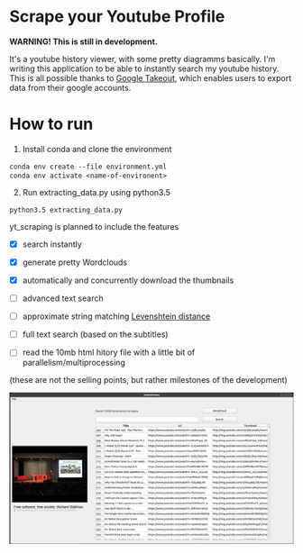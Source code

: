 # Scrape your Youtube Profile
**WARNING! This is still in development.**



It's a youtube history viewer, with some pretty diagramms basically. 
I'm writing this application to be able to instantly search my youtube history. 
This is all possible thanks to [Google Takeout](https://takeout.google.com/settings/takeout), which enables users to export data from their google accounts. 

# How to run
1. Install conda and clone the environment 
```
conda env create --file environment.yml
conda env activate <name-of-environent>

```
2. Run extracting_data.py using python3.5
```
python3.5 extracting_data.py
```


yt_scraping is planned to include the features
- [x] search instantly
- [x] generate pretty Wordclouds
- [x] automatically and concurrently download the thumbnails
- [ ] advanced text search 
- [ ] approximate string matching [Levenshtein distance](https://en.wikipedia.org/wiki/Levenshtein_distance)
- [ ] full text search (based on the subtitles)
- [ ] read the 10mb html hitory file with a little bit of parallelism/multiprocessing




(these are not the selling points, but rather milestones of the development)


![screnshot](img/screenshot.png)




